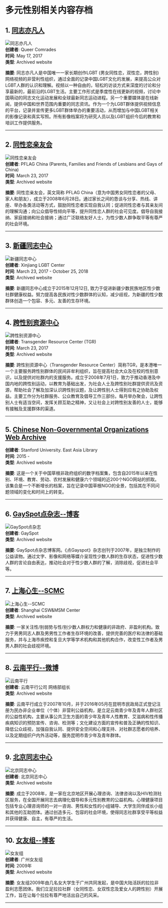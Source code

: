 # 多元性别相关内容存档

## 1. [同志亦凡人](https://view/fs896gv4244) 
![同志亦凡人](https://stacks.stanford.edu/image/iiif/fs896gv4244%2Fthumbnail/full/!400,400/0/default.jpg)  
**创建者**: Queer Comrades  
**时间**: May 17, 2017  
**类型**: Archived website  

**摘要**: 
同志亦凡人是中国唯一一家长期创作LGBT (男女同性恋，双性恋，跨性别) 网络视频的非营利性组织，通过全面的记录中国LGBT文化的发展，来提高公众对LGBT人群的认识和理解。视频以一种自由的，轻松的访谈方式来深度的讨论和分享最新的，最前沿的LGBT生活。主要工作形式是季度性在线更新的视频，讨论中国萌动的同志文化运动发展和全球最新同志运动进程。另一个重要媒体是在线新闻，提供中国和世界范围内重要的同志资讯。作为一个为LGBT群体提供视频信息的平台，记录并宣传更多LGBT群体举办的重要活动，从而增加与中国LGBT相关的影像记录和真实写照。所有影像档案将为研究人员以及LGBT组织今后的教育和培训工作提供服务。  

---

## 2. [同性恋亲友会](https://view/wf967mg9852) 
![同性恋亲友会](https://stacks.stanford.edu/image/iiif/wf967mg9852%2Fthumbnail/full/!400,400/0/default.jpg)  
**创建者**: PFLAG China (Parents, Families and Friends of Lesbians and Gays of China)  
**时间**: March 23, 2017  
**类型**: Archived website  

**摘要**: 
同性恋亲友会，英文简称 PFLAG China（意为中国男女同性恋者的父母、家人和朋友），成立于2008年6月28日。通过家长之间的恳谈与分享、热线、讲座、举办各类活动等方式，鼓励同性恋者实现自我认同；促进同性恋者与其亲友间的理解沟通；向公众倡导性倾向平等，提升同性恋人群的社会可见度。倡导自我接纳、家庭接纳和社会接纳；通过广泛联络友好人士，为性少数人群争取平等有尊严的社会环境。

---

## 3. [新疆同志中心](https://view/tm958tv8460) 
![新疆同志中心](https://stacks.stanford.edu/image/iiif/tm958tv8460%2Fthumbnail/full/!400,400/0/default.jpg)  
**创建者**: Xinjiang LGBT Center  
**时间**: March 23, 2017 - October 25, 2018  
**类型**: Archived website  

**摘要**: 
新疆同志中心成立于2015年12月12日, 致力于促进新疆少数民族地区性少数社群健康权益。努力提高各民族对性少数群体的认知，减少歧视，为新疆的性少数群体创造一个包容、多元、友善的生存环境。

---

## 4. [跨性别资源中心](https://view/jd740vc4643) 
![跨性别资源中心](https://stacks.stanford.edu/image/iiif/jd740vc4643%2Fthumbnail/full/!400,400/0/default.jpg)  
**创建者**: Transgender Resource Center (TGR)  
**时间**: March 23, 2017  
**类型**: Archived website  

**摘要**: 
跨性别资源中心（Transgender Resource Center）简称TGR，是本港唯一一个主要服务跨性别群体的民间非牟利组织，旨在提高社会大众及在校的性别意识，以及提供对社群内的支援服务。成立于2008年7月1日，致力于推动香港及中国内地的跨性别运动，以教育为基础出发，为社会人士及跨性别社群提供资讯及资源，帮助社会了解及加深认识跨性别议题，及让跨性别人士得到应有之协助及权益。主要工作分为社群服务、公众教育及倡导工作三部份。每月举办聚会，让跨性别人士有适当空间，发挥关顾互助之精神，又让社会上对跨性别友善的人士，能够有接触及支援群体的渠道。

---

## 5. [Chinese Non-Governmental Organizations Web Archive](https://view/jt898xc8096)  
**创建者**: Stanford University. East Asia Library  
**时间**: 2015 -  
**类型**: Archived website  

**摘要**: 
这是一个关于中国草根非政府组织的数字档案集，包含自2015年以来在性别、环境、教育、劳动、农村发展和健康六个领域的近200个NGO网站的抓取。该集合是一个不断增长的档案，旨在记录中国草根NGO的全景，包括其在不同问题领域的变化和时间上的转变。

---

## 6. [GaySpot点杂志--博客](https://view/hm445sm4972) 
![GaySpot点杂志](https://stacks.stanford.edu/image/iiif/hm445sm4972%2Fthumbnail/full/!400,400/0/default.jpg)  
**创建者**: GaySpot  
**类型**: Archived website  

**摘要**: 
GaySpot点杂志博客网。《点Gayspot》杂志创刊于2007年，是独立制作的公益读物。通过文字、影像和网络等媒介呈现性少数人群的生存状态，促进性少数人群的言论自由表达，推动社会对于性少数人群的了解，消除歧视，促进社会平等。

---

## 7. [上海心生--SCMC](https://view/dx276fy1336) 
![上海心生--SCMC](https://stacks.stanford.edu/image/iiif/dx276fy1336%2Fthumbnail/full/!400,400/0/default.jpg)  
**创建者**: Shanghai CSW&MSM Center  
**类型**: Archived website  

**摘要**: 
一家关注性/别弱势与性/别少数人群权力和健康的非政府、非盈利机构。致力于男男同志人群及男男性工作者生存环境的改善，提供完善的医疗和法律的基础服务，并与上海市疾控和复旦大学等学术机构和其他机构合作，改变性工作者及男男人群的社会歧视环境。

---

## 8. [云南平行--微博](https://view/kx829wd2038) 
![云南平行](https://stacks.stanford.edu/image/iiif/kx829wd2038%2Fthumbnail/full/!400,400/0/default.jpg)  
**创建者**: 云南平行公司 网络部组长  
**类型**: Archived website  

**摘要**: 
云南平行成立于2007年10月，并于2016年05月在昆明市民政局正式登记注册为民办非企业单位（个体）非营利公益机构，是立足云南青少年及青年人群社区的公益性机构，主要从事公共卫生方面的青少年及青年人性教育、艾滋病和性传播疾病知识的预防宣传、咨询、检测等；文化建设方面的宣传和普及正确的性知识、降低公众歧视，加强自我认同、提供安全空间和心理支持、对社群志愿者的培养、以及定期组织户内外活动等，服务昆明市青少年及青年群体。

---

## 9. [北京同志中心](https://view/sc074xg0852) 
![北京同志中心](https://stacks.stanford.edu/image/iiif/sc074xg0852%2Fthumbnail/full/!400,400/0/default.jpg)  
**创建者**: 北京同志中心  
**类型**: Archived website  

**摘要**: 
成立于2008年，是一家在北京地区开展心理咨询、法律咨询以及HIV检测社区服务，在全国开展同志去病理化倡导和多元性别教育的公益机构。心理健康项目包括专业心理咨询师的一对一咨询、男性和女性的小组辅导、大学生同伴成长小组和其他的互助团体。通过创造多元、包容的社会环境，使得同志社群享受平等权益并获得健康、自主，有尊严的生活。

---

## 10. [女友组--博客](https://view/wx667bz5823) 
![女友组](https://stacks.stanford.edu/image/iiif/wx667bz5823%2Fthumbnail/full/!400,400/0/default.jpg)  
**创建者**: 广州女友组  
**时间**: 2009年  
**类型**: Archived website  

**摘要**: 
女友组2009年由几名女大学生于广州共同发起，是中国大陆活跃的拉拉非盈利志愿团体。我们立足拉拉社群（女同性恋、女双性恋及爱女人的跨性别）开展工作，旨在让每个拉拉有尊严地活出自己的风采。

---